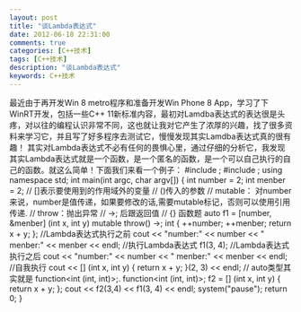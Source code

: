 ```yaml
---
layout: post
title: "谈Lambda表达式"
date: 2012-06-18 22:31:00 
comments: true
categories: [C++技术]
tags: [C++技术]
description: "谈Lambda表达式"
keywords: C++技术
---
```


  最近由于再开发Win 8 metro程序和准备开发Win Phone 8 App，学习了下WinRT开发，包括一些C++ 11新标准内容，最初对Lamdba表达式的表达很是头疼，对以往的编程认识非常不同，这也就让我对它产生了浓厚的兴趣，找了很多资料来学习它，并且写了好多程序去测试它，慢慢发现其实Lamdba表达式真的很有趣！
  其实对Lambda表达式不必有任何的畏惧心里，通过仔细的分析它，我发现其实Lambda表达式就是一个函数，是一个匿名的函数，是一个可以自己执行的自己的函数。就这么简单！下面我们来看一个例子：
  #include <functional>;
#include <iostream>;
using namespace std;
int main(int argc, char argv[])
{
    int number = 2;
    int menber = 2;
    // []表示要使用到的作用域外的变量
    // ()传入的参数
    // mutable： 对number 来说，number是值传递，如果要修改的话,需要mutable标记，否则可以使用引用传递.
    // throw：抛出异常
    // ->; 后跟返回值
    // {} 函数题
    auto f1 = [number, &menber] (int x, int y) mutable throw() ->; int {
        ++number; 
        ++menber; 
        return x + y; 
    };
    //Lambda表达式执行之前
    cout << "number:" << number << " menber:" << menber << endl;
    //执行Lambda表达式
    f1(3, 4);
    //Lambda表达式执行之后
    cout << "number:" << number << " menber:" << menber << endl;
    //自我执行
    cout << [] (int x, int y) { return x + y; }(2, 3) << endl;
    // auto类型其实就是 function<int (int, int)>;.
    function<int (int, int)>; f2 = [] (int x, int y) { return x + y; };
    cout << f2(3,4) << f1(3, 4) << endl;
    system("pause");
    return 0;
}
